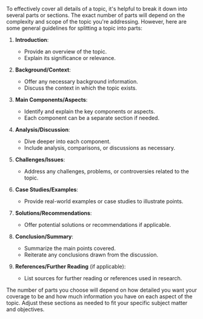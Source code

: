 
 To effectively cover all details of a topic, it's helpful to break it down into several parts or sections. The exact number of parts will depend on the complexity and scope of the topic you're addressing. However, here are some general guidelines for splitting a topic into parts:

1. **Introduction**: 
   - Provide an overview of the topic.
   - Explain its significance or relevance.

2. **Background/Context**:
   - Offer any necessary background information.
   - Discuss the context in which the topic exists.

3. **Main Components/Aspects**:
   - Identify and explain the key components or aspects.
   - Each component can be a separate section if needed.

4. **Analysis/Discussion**:
   - Dive deeper into each component.
   - Include analysis, comparisons, or discussions as necessary.

5. **Challenges/Issues**:
   - Address any challenges, problems, or controversies related to the topic.

6. **Case Studies/Examples**:
   - Provide real-world examples or case studies to illustrate points.

7. **Solutions/Recommendations**:
   - Offer potential solutions or recommendations if applicable.

8. **Conclusion/Summary**:
   - Summarize the main points covered.
   - Reiterate any conclusions drawn from the discussion.

9. **References/Further Reading** (if applicable):
   - List sources for further reading or references used in research.

The number of parts you choose will depend on how detailed you want your coverage to be and how much information you have on each aspect of the topic. Adjust these sections as needed to fit your specific subject matter and objectives.


